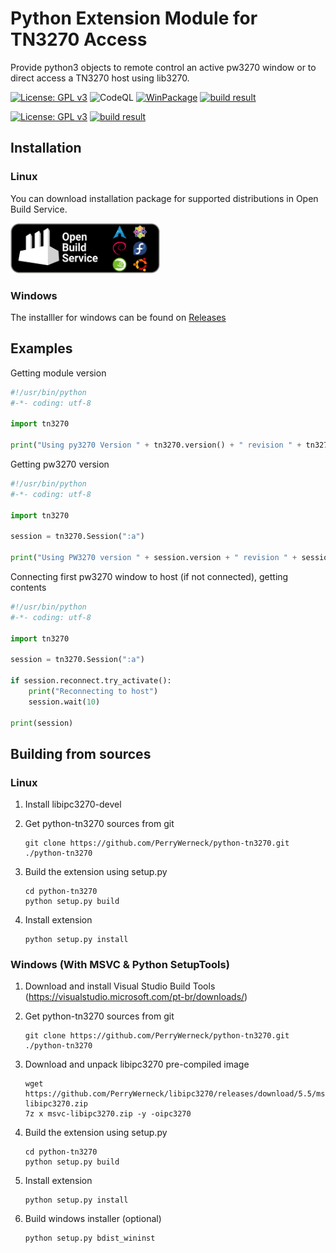 # Python Extension Module for TN3270 Access

Provide python3 objects to remote control an active pw3270 window or to direct access a TN3270 host using lib3270.

[![License: GPL v3](https://img.shields.io/badge/License-GPL%20v3-blue.svg)](https://www.gnu.org/licenses/gpl-3.0)
![CodeQL](https://github.com/PerryWerneck/lib3270/workflows/CodeQL/badge.svg)
[![WinPackage](https://github.com/PerryWerneck/python3-tn3270/actions/workflows/winpkg.yml/badge.svg)](https://github.com/PerryWerneck/python3-tn3270/actions/workflows/winpkg.yml)
[![build result](https://build.opensuse.org/projects/home:PerryWerneck:pw3270/packages/python3-tn3270/badge.svg?type=percent)](https://build.opensuse.org/package/show/home:PerryWerneck:pw3270/python3-tn3270)

[![License: GPL v3](https://img.shields.io/badge/License-GPL%20v3-blue.svg)](https://www.gnu.org/licenses/gpl-3.0)
[![build result](https://build.opensuse.org/projects/home:PerryWerneck:pw3270/packages/python3-tn3270/badge.svg?type=percent)](https://build.opensuse.org/package/show/home:PerryWerneck:pw3270/python3-tn3270)

## Installation

### Linux

You can download installation package for supported distributions in Open Build Service.

[<img src="https://raw.githubusercontent.com/PerryWerneck/pw3270/master/branding/obs-badge-en.svg" alt="Download from open build service" height="80px">](https://software.opensuse.org/download.html?project=home%3APerryWerneck%3Apw3270&package=python3-tn3270)

### Windows

The installler for windows can be found on [Releases](../../releases)

## Examples

Getting module version

```python
#!/usr/bin/python
#-*- coding: utf-8

import tn3270

print("Using py3270 Version " + tn3270.version() + " revision " + tn3270.revision())
```

Getting pw3270 version

```python
#!/usr/bin/python
#-*- coding: utf-8

import tn3270

session = tn3270.Session(":a")

print("Using PW3270 version " + session.version + " revision " + session.revision)
```

Connecting first pw3270 window to host (if not connected), getting contents

```python
#!/usr/bin/python
#-*- coding: utf-8

import tn3270

session = tn3270.Session(":a")

if session.reconnect.try_activate():
	print("Reconnecting to host")
	session.wait(10)

print(session)
```

## Building from sources

### Linux

1. Install libipc3270-devel

2. Get python-tn3270 sources from git

	```shell
	git clone https://github.com/PerryWerneck/python-tn3270.git ./python-tn3270
	```

3. Build the extension using setup.py

	```shell
	cd python-tn3270
	python setup.py build
	```

4. Install extension

	```shell
	python setup.py install
	```
	
### Windows (With MSVC & Python SetupTools)

1. Download and install Visual Studio Build Tools (https://visualstudio.microsoft.com/pt-br/downloads/)

2. Get python-tn3270 sources from git

	```shell
	git clone https://github.com/PerryWerneck/python-tn3270.git ./python-tn3270
	```

3. Download and unpack libipc3270 pre-compiled image

	```shell
	wget https://github.com/PerryWerneck/libipc3270/releases/download/5.5/msvc-libipc3270.zip
	7z x msvc-libipc3270.zip -y -oipc3270
	```

4. Build the extension using setup.py

	```shell
	cd python-tn3270
	python setup.py build
	```

5. Install extension

	```shell
	python setup.py install
	```
	
6. Build windows installer (optional)

	```shell
	python setup.py bdist_wininst
	```


